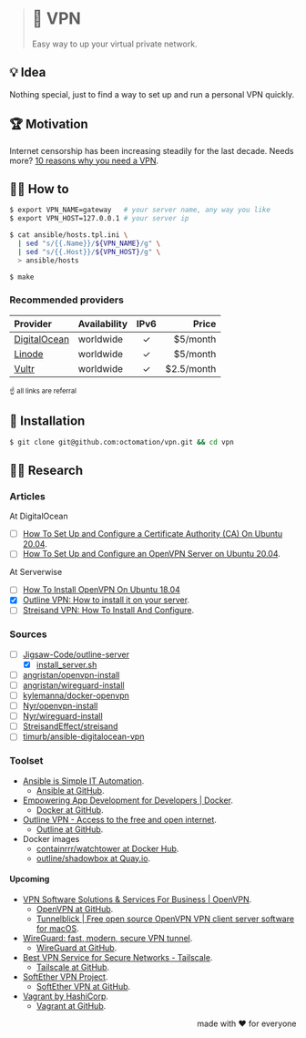 > # 🤫 VPN
>
> Easy way to up your virtual private network.

## 💡 Idea

Nothing special, just to find a way to set up and run a personal VPN quickly.

## 🏆 Motivation

Internet censorship has been increasing steadily for the last decade. Needs more?
[10 reasons why you need a VPN](https://www.techradar.com/news/10-reasons-why-you-need-a-vpn).

## 🤼‍♂️ How to

```bash
$ export VPN_NAME=gateway   # your server name, any way you like
$ export VPN_HOST=127.0.0.1 # your server ip

$ cat ansible/hosts.tpl.ini \
  | sed "s/{{.Name}}/${VPN_NAME}/g" \
  | sed "s/{{.Host}}/${VPN_HOST}/g" \
  > ansible/hosts

$ make
```

### Recommended providers

| Provider           | Availability | IPv6 | Price      |
|:-------------------|:-------------|:----:|-----------:|
| [DigitalOcean][do] | worldwide    |  ✓   | $5/month   |
| [Linode][linode]   | worldwide    |  ✓   | $5/month   |
| [Vultr][vultr]     | worldwide    |  ✓   | $2.5/month |

<small>☝️ all links are referral</small>

## 🧩 Installation

```bash
$ git clone git@github.com:octomation/vpn.git && cd vpn
```

## 👨‍🔬 Research

### Articles

At DigitalOcean

- [ ] [How To Set Up and Configure a Certificate Authority (CA) On Ubuntu 20.04](https://www.digitalocean.com/community/tutorials/how-to-set-up-and-configure-a-certificate-authority-ca-on-ubuntu-20-04).
- [ ] [How To Set Up and Configure an OpenVPN Server on Ubuntu 20.04](https://www.digitalocean.com/community/tutorials/how-to-set-up-and-configure-an-openvpn-server-on-ubuntu-20-04).

At Serverwise

- [ ] [How To Install OpenVPN On Ubuntu 18.04](https://blog.ssdnodes.com/blog/install-openvpn-ubuntu-18-04-tutorial/)
- [x] [Outline VPN: How to install it on your server](https://blog.ssdnodes.com/blog/outline-vpn-tutorial-vps/).
- [ ] [Streisand VPN: How To Install And Configure](https://blog.ssdnodes.com/blog/streisand-vpn-tutorial/).

### Sources

- [ ] [Jigsaw-Code/outline-server](https://github.com/Jigsaw-Code/outline-server)
  - [x] [install_server.sh](research/Jigsaw-Code/outline-server/src/server_manager/install_scripts/install_server.sh)
- [ ] [angristan/openvpn-install](https://github.com/angristan/openvpn-install)
- [ ] [angristan/wireguard-install](https://github.com/angristan/wireguard-install)
- [ ] [kylemanna/docker-openvpn](https://github.com/kylemanna/docker-openvpn)
- [ ] [Nyr/openvpn-install](https://github.com/Nyr/openvpn-install)
- [ ] [Nyr/wireguard-install](https://github.com/Nyr/wireguard-install)
- [ ] [StreisandEffect/streisand](https://github.com/StreisandEffect/streisand)
- [ ] [timurb/ansible-digitalocean-vpn](https://github.com/timurb/ansible-digitalocean-vpn)

### Toolset

- [Ansible is Simple IT Automation](https://www.ansible.com/).
  - [Ansible at GitHub](https://github.com/ansible).
- [Empowering App Development for Developers | Docker](https://www.docker.com/).
  - [Docker at GitHub](https://github.com/docker).
- [Outline VPN - Access to the free and open internet](https://www.getoutline.org/).
  - [Outline at GitHub](https://github.com/Jigsaw-Code/?q=outline).
- Docker images
  - [containrrr/watchtower at Docker Hub](https://hub.docker.com/r/containrrr/watchtower).
  - [outline/shadowbox at Quay.io](https://quay.io/repository/outline/shadowbox).

#### Upcoming

- [VPN Software Solutions & Services For Business | OpenVPN](https://openvpn.net/).
  - [OpenVPN at GitHub](https://github.com/OpenVPN).
  - [Tunnelblick | Free open source OpenVPN VPN client server software for macOS](https://www.tunnelblick.net/).
- [WireGuard: fast, modern, secure VPN tunnel](https://www.wireguard.com/).
  - [WireGuard at GitHub](https://github.com/wireguard).
- [Best VPN Service for Secure Networks - Tailscale](https://tailscale.com/).
  - [Tailscale at GitHub](https://github.com/tailscale).
- [SoftEther VPN Project](https://www.softether.org/).
  - [SoftEther VPN at GitHub](https://github.com/SoftEtherVPN).
- [Vagrant by HashiCorp](https://www.vagrantup.com/).
  - [Vagrant at GitHub](https://github.com/hashicorp?q=vagrant).

<p align="right">made with ❤️ for everyone</p>

[do]:     http://bit.ly/vps-do-ref
[linode]: http://bit.ly/vps-linode-ref
[vultr]:  http://bit.ly/vps-vultr-ref
